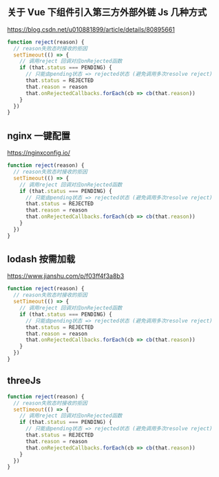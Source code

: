 <ClientOnly>
  <HomeLayout/>
</ClientOnly>

## 关于 Vue 下组件引入第三方外部外链 Js 几种方式

https://blog.csdn.net/u010881899/article/details/80895661

```js
function reject(reason) {
  // reason失败态时接收的拒因
  setTimeout(() => {
    // 调用reject 回调对应onRejected函数
    if (that.status === PENDING) {
      // 只能由pending状态 => rejected状态 (避免调用多次resolve reject)
      that.status = REJECTED
      that.reason = reason
      that.onRejectedCallbacks.forEach(cb => cb(that.reason))
    }
  })
}
```

## nginx 一键配置

https://nginxconfig.io/

```js
function reject(reason) {
  // reason失败态时接收的拒因
  setTimeout(() => {
    // 调用reject 回调对应onRejected函数
    if (that.status === PENDING) {
      // 只能由pending状态 => rejected状态 (避免调用多次resolve reject)
      that.status = REJECTED
      that.reason = reason
      that.onRejectedCallbacks.forEach(cb => cb(that.reason))
    }
  })
}
```

## lodash 按需加载

https://www.jianshu.com/p/f03ff4f3a8b3

```js
function reject(reason) {
  // reason失败态时接收的拒因
  setTimeout(() => {
    // 调用reject 回调对应onRejected函数
    if (that.status === PENDING) {
      // 只能由pending状态 => rejected状态 (避免调用多次resolve reject)
      that.status = REJECTED
      that.reason = reason
      that.onRejectedCallbacks.forEach(cb => cb(that.reason))
    }
  })
}
```

## threeJs

```js
function reject(reason) {
  // reason失败态时接收的拒因
  setTimeout(() => {
    // 调用reject 回调对应onRejected函数
    if (that.status === PENDING) {
      // 只能由pending状态 => rejected状态 (避免调用多次resolve reject)
      that.status = REJECTED
      that.reason = reason
      that.onRejectedCallbacks.forEach(cb => cb(that.reason))
    }
  })
}
```
